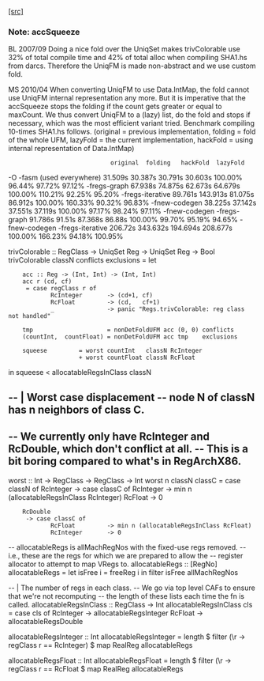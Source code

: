 [[src]](https://github.com/ghc/ghc/tree/master/compiler/nativeGen/RegAlloc/Graph/TrivColorable.hs)
### Note: accSqueeze

BL 2007/09
Doing a nice fold over the UniqSet makes trivColorable use
32% of total compile time and 42% of total alloc when compiling SHA1.hs from darcs.
Therefore the UniqFM is made non-abstract and we use custom fold.

MS 2010/04
When converting UniqFM to use Data.IntMap, the fold cannot use UniqFM internal
representation any more. But it is imperative that the accSqueeze stops
the folding if the count gets greater or equal to maxCount. We thus convert
UniqFM to a (lazy) list, do the fold and stops if necessary, which was
the most efficient variant tried. Benchmark compiling 10-times SHA1.hs follows.
(original = previous implementation, folding = fold of the whole UFM,
 lazyFold = the current implementation,
 hackFold = using internal representation of Data.IntMap)

                                 original  folding   hackFold  lazyFold
 -O -fasm (used everywhere)      31.509s   30.387s   30.791s   30.603s
                                 100.00%   96.44%    97.72%    97.12%
 -fregs-graph                    67.938s   74.875s   62.673s   64.679s
                                 100.00%   110.21%   92.25%    95.20%
 -fregs-iterative                89.761s   143.913s  81.075s   86.912s
                                 100.00%   160.33%   90.32%    96.83%
 -fnew-codegen                   38.225s   37.142s   37.551s   37.119s
                                 100.00%   97.17%    98.24%    97.11%
 -fnew-codegen -fregs-graph      91.786s   91.51s    87.368s   86.88s
                                 100.00%   99.70%    95.19%    94.65%
 -fnew-codegen -fregs-iterative  206.72s   343.632s  194.694s  208.677s
                                 100.00%   166.23%   94.18%    100.95%



trivColorable :: RegClass -> UniqSet Reg -> UniqSet Reg -> Bool
trivColorable classN conflicts exclusions
 = let

        acc :: Reg -> (Int, Int) -> (Int, Int)
        acc r (cd, cf)
         = case regClass r of
                RcInteger       -> (cd+1, cf)
                RcFloat         -> (cd,   cf+1)
                _               -> panic "Regs.trivColorable: reg class not handled"

        tmp                     = nonDetFoldUFM acc (0, 0) conflicts
        (countInt,  countFloat) = nonDetFoldUFM acc tmp    exclusions

        squeese         = worst countInt   classN RcInteger
                        + worst countFloat classN RcFloat

   in   squeese < allocatableRegsInClass classN

-- | Worst case displacement
--      node N of classN has n neighbors of class C.
--
--      We currently only have RcInteger and RcDouble, which don't conflict at all.
--      This is a bit boring compared to what's in RegArchX86.
--
worst :: Int -> RegClass -> RegClass -> Int
worst n classN classC
 = case classN of
        RcInteger
         -> case classC of
                RcInteger       -> min n (allocatableRegsInClass RcInteger)
                RcFloat         -> 0

        RcDouble
         -> case classC of
                RcFloat         -> min n (allocatableRegsInClass RcFloat)
                RcInteger       -> 0

-- allocatableRegs is allMachRegNos with the fixed-use regs removed.
-- i.e., these are the regs for which we are prepared to allow the
-- register allocator to attempt to map VRegs to.
allocatableRegs :: [RegNo]
allocatableRegs
   = let isFree i = freeReg i
     in  filter isFree allMachRegNos


-- | The number of regs in each class.
--      We go via top level CAFs to ensure that we're not recomputing
--      the length of these lists each time the fn is called.
allocatableRegsInClass :: RegClass -> Int
allocatableRegsInClass cls
 = case cls of
        RcInteger       -> allocatableRegsInteger
        RcFloat         -> allocatableRegsDouble

allocatableRegsInteger :: Int
allocatableRegsInteger
        = length $ filter (\r -> regClass r == RcInteger)
                 $ map RealReg allocatableRegs

allocatableRegsFloat :: Int
allocatableRegsFloat
        = length $ filter (\r -> regClass r == RcFloat
                 $ map RealReg allocatableRegs
